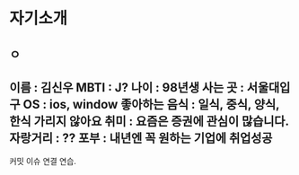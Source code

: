 # 자기소개
ㅇ
---
이름 : 김신우
MBTI : J?
나이 : 98년생
사는 곳 : 서울대입구
OS : ios, window
좋아하는 음식 : 일식, 중식, 양식, 한식 가리지 않아요
취미 : 요즘은 증권에 관심이 많습니다.
자랑거리 : ??
포부 : 내년엔 꼭 원하는 기업에 취업성공
---

커밋 이슈 연결 연습.